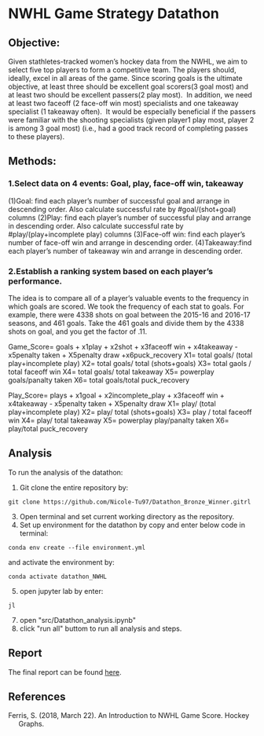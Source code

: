 # NWHL Game Strategy Datathon 

## Objective:
Given stathletes-tracked women’s hockey data from the NWHL, we aim to select five top players to form a competitive team. The players should, ideally, excel in all areas of the game. Since scoring goals is the ultimate objective, at least three should be excellent goal scorers(3 goal most) and at least two should be excellent passers(2 play most).  In addition, we need at least two faceoff (2 face-off win most) specialists and one takeaway specialist (1 takeaway often).  It would be especially beneficial if the passers were familiar with the shooting specialists (given player1 play most, player 2 is among 3 goal most) (i.e., had a good track record of completing passes to these players). 

## Methods:
### 1.Select data on 4 events: Goal, play, face-off win, takeaway
(1)Goal: find each player’s number of successful goal and arrange in descending order. Also calculate successful rate by #goal/(shot+goal) columns
(2)Play: find each player’s number of successful play and arrange in descending order.  Also calculate successful rate by #play/(play+incomplete play) columns
(3)Face-off win: find each player’s number of face-off win and arrange in descending order. 
(4)Takeaway:find each player’s number of takeaway win and arrange in descending order. 

### 2.Establish a ranking system based on each player’s performance.
The idea is to compare all of a player’s valuable events to the frequency in which goals are scored. We took the frequency of each stat to goals. For example, there were 4338 shots on goal between the 2015-16 and 2016-17 seasons, and 461 goals. Take the 461 goals and divide them by the 4338 shots on goal, and you get the factor of .11.

Game_Score= goals + x1play + x2shot + x3faceoff win + x4takeaway - x5penalty taken + X5penalty draw +x6puck_recovery
X1= total goals/ (total play+incomplete play)
X2= total goals/ total (shots+goals)
X3= total gaols / total faceoff win
X4= total goals/ total takeaway
X5= powerplay goals/panalty taken 
X6= total goals/total puck_recovery

Play_Score= plays + x1goal + x2incomplete_play + x3faceoff win + x4takeaway - x5penalty taken + X5penalty draw
X1= play/ (total play+incomplete play)
X2= play/ total (shots+goals)
X3= play / total faceoff win
X4= play/ total takeaway
X5= powerplay play/panalty taken 
X6= play/total puck_recovery

## Analysis
To run the analysis of the datathon:
1. Git clone the entire repository by:
```
git clone https://github.com/Nicole-Tu97/Datathon_Bronze_Winner.gitrl
```
3. Open terminal and set current working directory as the repository.
4. Set up environment for the datathon by copy and enter below code in terminal:
``` 
conda env create --file environment.yml
```
and activate the environment by:
```
conda activate datathon_NWHL
```
5. open jupyter lab by enter:
``` 
jl
``` 
7. open "src/Datathon_analysis.ipynb"
8. click "run all" buttom to run all analysis and steps.  

## Report
The final report can be found
[here](https://github.com/Nicole-Tu97/Datathon_Bronze_Winner/blob/main/report/Datathon-YejunTu_Orange.pdf).

## References
<div id="refs" class="references hanging-indent">

<div id="ref-Ferris2018">
    
Ferris, S. (2018, March 22). An Introduction to NWHL Game Score. Hockey Graphs.

</div>


